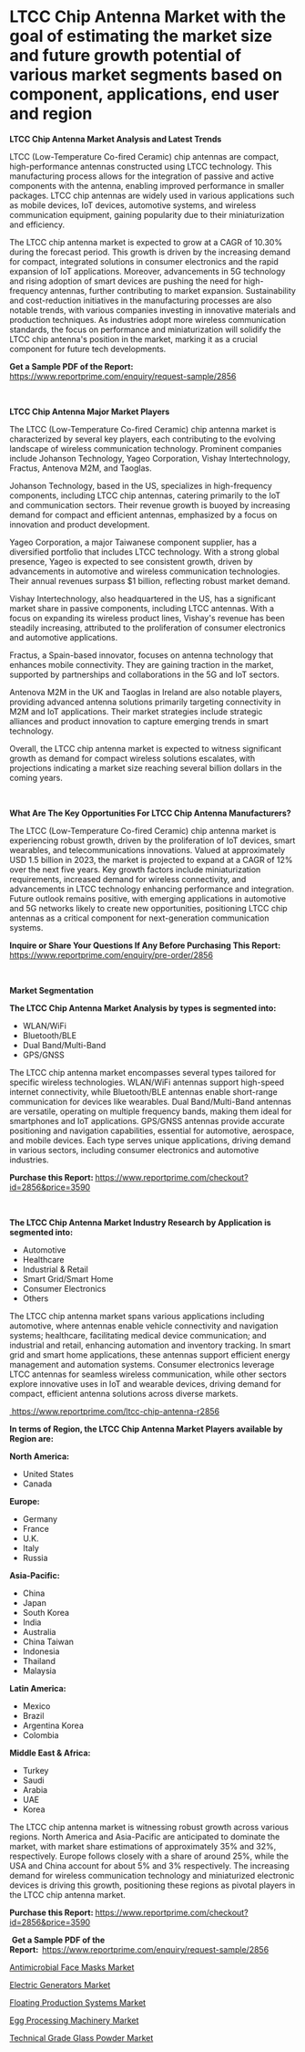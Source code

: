<p><h1>LTCC Chip Antenna Market with the goal of estimating the market size and future growth potential of various market segments based on component, applications, end user and region</h1></p><p><strong>LTCC Chip Antenna Market Analysis and Latest Trends</strong></p>
<p><p>LTCC (Low-Temperature Co-fired Ceramic) chip antennas are compact, high-performance antennas constructed using LTCC technology. This manufacturing process allows for the integration of passive and active components with the antenna, enabling improved performance in smaller packages. LTCC chip antennas are widely used in various applications such as mobile devices, IoT devices, automotive systems, and wireless communication equipment, gaining popularity due to their miniaturization and efficiency.</p><p>The LTCC chip antenna market is expected to grow at a CAGR of 10.30% during the forecast period. This growth is driven by the increasing demand for compact, integrated solutions in consumer electronics and the rapid expansion of IoT applications. Moreover, advancements in 5G technology and rising adoption of smart devices are pushing the need for high-frequency antennas, further contributing to market expansion. Sustainability and cost-reduction initiatives in the manufacturing processes are also notable trends, with various companies investing in innovative materials and production techniques. As industries adopt more wireless communication standards, the focus on performance and miniaturization will solidify the LTCC chip antenna's position in the market, marking it as a crucial component for future tech developments.</p></p>
<p><strong>Get a Sample PDF of the Report:&nbsp;</strong> <a href="https://www.reportprime.com/enquiry/request-sample/2856">https://www.reportprime.com/enquiry/request-sample/2856</a></p>
<p>&nbsp;</p>
<p><strong>LTCC Chip Antenna Major Market Players</strong></p>
<p><p>The LTCC (Low-Temperature Co-fired Ceramic) chip antenna market is characterized by several key players, each contributing to the evolving landscape of wireless communication technology. Prominent companies include Johanson Technology, Yageo Corporation, Vishay Intertechnology, Fractus, Antenova M2M, and Taoglas. </p><p>Johanson Technology, based in the US, specializes in high-frequency components, including LTCC chip antennas, catering primarily to the IoT and communication sectors. Their revenue growth is buoyed by increasing demand for compact and efficient antennas, emphasized by a focus on innovation and product development.</p><p>Yageo Corporation, a major Taiwanese component supplier, has a diversified portfolio that includes LTCC technology. With a strong global presence, Yageo is expected to see consistent growth, driven by advancements in automotive and wireless communication technologies. Their annual revenues surpass $1 billion, reflecting robust market demand.</p><p>Vishay Intertechnology, also headquartered in the US, has a significant market share in passive components, including LTCC antennas. With a focus on expanding its wireless product lines, Vishay's revenue has been steadily increasing, attributed to the proliferation of consumer electronics and automotive applications.</p><p>Fractus, a Spain-based innovator, focuses on antenna technology that enhances mobile connectivity. They are gaining traction in the market, supported by partnerships and collaborations in the 5G and IoT sectors.</p><p>Antenova M2M in the UK and Taoglas in Ireland are also notable players, providing advanced antenna solutions primarily targeting connectivity in M2M and IoT applications. Their market strategies include strategic alliances and product innovation to capture emerging trends in smart technology.</p><p>Overall, the LTCC chip antenna market is expected to witness significant growth as demand for compact wireless solutions escalates, with projections indicating a market size reaching several billion dollars in the coming years.</p></p>
<p>&nbsp;</p>
<p><strong>What Are The Key Opportunities For LTCC Chip Antenna Manufacturers?</strong></p>
<p><p>The LTCC (Low-Temperature Co-fired Ceramic) chip antenna market is experiencing robust growth, driven by the proliferation of IoT devices, smart wearables, and telecommunications innovations. Valued at approximately USD 1.5 billion in 2023, the market is projected to expand at a CAGR of 12% over the next five years. Key growth factors include miniaturization requirements, increased demand for wireless connectivity, and advancements in LTCC technology enhancing performance and integration. Future outlook remains positive, with emerging applications in automotive and 5G networks likely to create new opportunities, positioning LTCC chip antennas as a critical component for next-generation communication systems.</p></p>
<p><strong>Inquire or Share Your Questions If Any Before Purchasing This Report:</strong> <a href="https://www.reportprime.com/enquiry/pre-order/2856">https://www.reportprime.com/enquiry/pre-order/2856</a></p>
<p>&nbsp;</p>
<p><strong>Market Segmentation</strong></p>
<p><strong>The LTCC Chip Antenna Market Analysis by types is segmented into:</strong></p>
<p><ul><li>WLAN/WiFi</li><li>Bluetooth/BLE</li><li>Dual Band/Multi-Band</li><li>GPS/GNSS</li></ul></p>
<p><p>The LTCC chip antenna market encompasses several types tailored for specific wireless technologies. WLAN/WiFi antennas support high-speed internet connectivity, while Bluetooth/BLE antennas enable short-range communication for devices like wearables. Dual Band/Multi-Band antennas are versatile, operating on multiple frequency bands, making them ideal for smartphones and IoT applications. GPS/GNSS antennas provide accurate positioning and navigation capabilities, essential for automotive, aerospace, and mobile devices. Each type serves unique applications, driving demand in various sectors, including consumer electronics and automotive industries.</p></p>
<p><strong>Purchase this Report:&nbsp;</strong><a href="https://www.reportprime.com/checkout?id=2856&price=3590">https://www.reportprime.com/checkout?id=2856&price=3590</a></p>
<p>&nbsp;</p>
<p><strong>The LTCC Chip Antenna Market Industry Research by Application is segmented into:</strong></p>
<p><ul><li>Automotive</li><li>Healthcare</li><li>Industrial & Retail</li><li>Smart Grid/Smart Home</li><li>Consumer Electronics</li><li>Others</li></ul></p>
<p><p>The LTCC chip antenna market spans various applications including automotive, where antennas enable vehicle connectivity and navigation systems; healthcare, facilitating medical device communication; and industrial and retail, enhancing automation and inventory tracking. In smart grid and smart home applications, these antennas support efficient energy management and automation systems. Consumer electronics leverage LTCC antennas for seamless wireless communication, while other sectors explore innovative uses in IoT and wearable devices, driving demand for compact, efficient antenna solutions across diverse markets.</p></p>
<p><a href="https://www.reportprime.com/ltcc-chip-antenna-r2856">&nbsp;https://www.reportprime.com/ltcc-chip-antenna-r2856</a></p>
<p><strong>In terms of Region, the LTCC Chip Antenna Market Players available by Region are:</strong></p>
<p>
    <p> <strong> North America: </strong>
        <ul>
            <li>United States</li>
            <li>Canada</li>
        </ul>
        </p> 
    <p> <strong> Europe: </strong>
        <ul>
            <li>Germany</li>
            <li>France</li>
            <li>U.K.</li>
            <li>Italy</li>
            <li>Russia</li>
        </ul>
        </p> 
    <p> <strong> Asia-Pacific: </strong>
        <ul>
            <li>China</li>
            <li>Japan</li>
            <li>South Korea</li>
            <li>India</li>
            <li>Australia</li>
            <li>China Taiwan</li>
            <li>Indonesia</li>
            <li>Thailand</li>
            <li>Malaysia</li>
        </ul>
        </p> 
    <p> <strong> Latin America: </strong>
        <ul>
            <li>Mexico</li>
            <li>Brazil</li>
            <li>Argentina Korea</li>
            <li>Colombia</li>
        </ul>
        </p> 
    <p> <strong> Middle East & Africa: </strong>
        <ul>
            <li>Turkey</li>
            <li>Saudi</li>
            <li>Arabia</li>
            <li>UAE</li>
            <li>Korea</li>
        </ul>
    </p>
    </p>
<p><p>The LTCC chip antenna market is witnessing robust growth across various regions. North America and Asia-Pacific are anticipated to dominate the market, with market share estimations of approximately 35% and 32%, respectively. Europe follows closely with a share of around 25%, while the USA and China account for about 5% and 3% respectively. The increasing demand for wireless communication technology and miniaturized electronic devices is driving this growth, positioning these regions as pivotal players in the LTCC chip antenna market.</p></p>
<p><strong>Purchase this Report: </strong><a href="https://www.reportprime.com/checkout?id=2856&price=3590">https://www.reportprime.com/checkout?id=2856&price=3590</a></p>
<p>&nbsp;<strong>Get a Sample PDF of the Report:&nbsp;&nbsp;</strong><a href="https://www.reportprime.com/enquiry/request-sample/2856">https://www.reportprime.com/enquiry/request-sample/2856</a></p>
<p><strong></strong></p>
<p><p><a href="https://issuu.com/reportprime-2/docs/antimicrobial-face-masks-market-siz_600669864ff560">Antimicrobial Face Masks Market</a></p><p><a href="https://www.linkedin.com/pulse/comprehensive-analysis-global-electric-generators-market-k8upc?trackingId=ntUnACOSSH%2B%2BpunUJgb2Xw%3D%3D">Electric Generators Market</a></p><p><a href="https://www.linkedin.com/pulse/floating-production-systems-market-outlook-forecast-from-2024-rba6e?trackingId=riQrxrVfSZi6qJEwcBSNVg%3D%3D">Floating Production Systems Market</a></p><p><a href="https://www.linkedin.com/pulse/global-egg-processing-machinery-market-analysis-key-811ze?trackingId=0%2BKi5QP7TxKLvdikHkaZAQ%3D%3D">Egg Processing Machinery Market</a></p><p><a href="https://issuu.com/reportprime-2/docs/technical-grade-glass-powder-market_3b8f46ecb5de8e">Technical Grade Glass Powder Market</a></p></p>